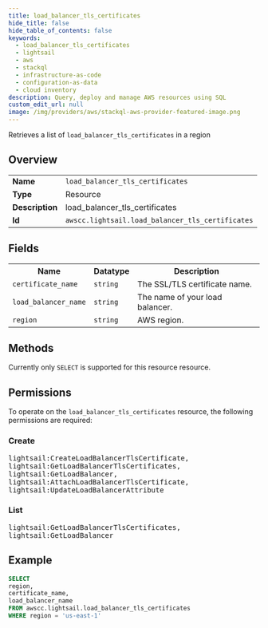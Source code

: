 ```yaml
---
title: load_balancer_tls_certificates
hide_title: false
hide_table_of_contents: false
keywords:
  - load_balancer_tls_certificates
  - lightsail
  - aws
  - stackql
  - infrastructure-as-code
  - configuration-as-data
  - cloud inventory
description: Query, deploy and manage AWS resources using SQL
custom_edit_url: null
image: /img/providers/aws/stackql-aws-provider-featured-image.png
---
```

Retrieves a list of <code>load_balancer_tls_certificates</code> in a region

## Overview
<table><tbody>
<tr><td><b>Name</b></td><td><code>load_balancer_tls_certificates</code></td></tr>
<tr><td><b>Type</b></td><td>Resource</td></tr>
<tr><td><b>Description</b></td><td>load_balancer_tls_certificates</td></tr>
<tr><td><b>Id</b></td><td><code>awscc.lightsail.load_balancer_tls_certificates</code></td></tr>
</tbody></table>

## Fields
<table><tbody>
<tr><th>Name</th><th>Datatype</th><th>Description</th></tr>
<tr><td><code>certificate_name</code></td><td><code>string</code></td><td>The SSL&#x2F;TLS certificate name.</td></tr>
<tr><td><code>load_balancer_name</code></td><td><code>string</code></td><td>The name of your load balancer.</td></tr>
<tr><td><code>region</code></td><td><code>string</code></td><td>AWS region.</td></tr>

</tbody></table>

## Methods
Currently only <code>SELECT</code> is supported for this resource resource.

## Permissions

To operate on the <code>load_balancer_tls_certificates</code> resource, the following permissions are required:

### Create
<pre>
lightsail:CreateLoadBalancerTlsCertificate,
lightsail:GetLoadBalancerTlsCertificates,
lightsail:GetLoadBalancer,
lightsail:AttachLoadBalancerTlsCertificate,
lightsail:UpdateLoadBalancerAttribute</pre>

### List
<pre>
lightsail:GetLoadBalancerTlsCertificates,
lightsail:GetLoadBalancer</pre>


## Example
```sql
SELECT
region,
certificate_name,
load_balancer_name
FROM awscc.lightsail.load_balancer_tls_certificates
WHERE region = 'us-east-1'
```
